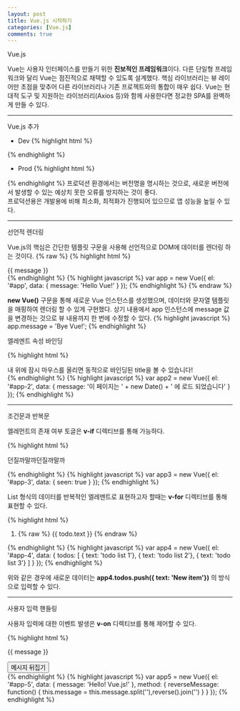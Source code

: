 ```yaml
---
layout: post
title: Vue.js 시작하기
categories: [Vue.js]
comments: true
---
```


Vue.js

Vue는 사용자 인터페이스를 만들기 위한 **진보적인 프레임워크**이다. 다른 단일형 프레임워크와 달리 Vue는 점진적으로 채택할 수 있도록 설계했다. 핵심 라이브러리는 뷰 레이어만 초점을 맞추어 다른 라이브러리나 기존 프로젝트와의 통합이 매우 쉽다. Vue는 현대적 도구 및 지원하는 라이브러리(Axios 등)와 함께 사용한다면 정교한 SPA를 완벽하게 만들 수 있다.

-------------

Vue.js 추가

- Dev
{% highlight html %}
<script src="https://cdn.jsdelivr.net/npm/vue/dist/vue.js"></script>
{% endhighlight %}

- Prod
{% highlight html %}
<script src="https://cdn.jsdelivr.net/npm/vue@2.6.0"></script>
{% endhighlight %}
프로덕션 환경에서는 버전명을 명시하는 것으로, 새로운 버전에서 발생할 수 있는 예상치 못한 오류를 방지하는 것이 좋다.  
프로덕션용은 개발용에 비해 최소화, 최적화가 진행되어 있으므로 앱 성능을 높일 수 있다.

-------------

선언적 렌더링

Vue.js의 핵심은 간단한 템플릿 구문을 사용해 선언적으로 DOM에 데이터를 렌더링 하는 것이다.
{% raw %}
{% highlight html %}
<div id="app">
    {{ message }}
</div>
{% endhighlight %}
{% highlight javascript %}
var app = new Vue({
    el: '#app',
    data: {
        message: 'Hello Vue!'
    }
});
{% endhighlight %}
{% endraw %}

**new Vue()** 구문을 통해 새로운 Vue 인스턴스를 생성했으며, 데이터와 문자열 템플릿을 매핑하여 렌더링 할 수 있게 구현했다. 상기 내용에서 app 인스턴스에 message 값을 변경하는 것으로 뷰 내용까지 한 번에 수정할 수 있다.
{% highlight javascript %}
app.message = 'Bye Vue!';
{% endhighlight %}

엘레멘트 속성 바인딩

{% highlight html %}
<div id="app-2">
    <span v-bind:title="message">
        내 위에 잠시 마우스를 올리면 동적으로 바인딩된 title을 볼 수 있습니다!
    </span>
</div>
{% endhighlight %}
{% highlight javascript %}
var app2 = new Vue({
    el: '#app-2',
    data: {
        message: '이 페이지는 ' + new Date() + ' 에 로드 되었습니다'
    }
});
{% endhighlight %}

-------------

조건문과 반복문

엘레먼트의 존재 여부 토글은 **v-if** 디렉티브를 통해 가능하다.

{% highlight html %}
<div id="app-3">
    <p v-if="seen">던질까말까던질까말까</p>
</div>
{% endhighlight %}
{% highlight javascript %}
var app3 = new Vue({
    el: '#app-3',
    data: {
        seen: true
    }
});
{% endhighlight %}

List 형식의 데이터를 반복적인 엘레멘트로 표현하고자 할때는 **v-for** 디렉티브를 통해 표현할 수 있다.

{% highlight html %}
<div id="app-4">
    <ol>
        <li v-for="todo in todos">
            {% raw %}
            {{ todo.text }}
            {% endraw %}
        </li>
    </ol>
</div>
{% endhighlight %}
{% highlight javascript %}
var app4 = new Vue({
    el: '#app-4',
    data: {
        todos: [
            { text: 'todo list 1'},
            { text: 'todo list 2'},
            { text: 'todo list 3'}
        ]
    }
});
{% endhighlight %}

위와 같은 경우에 새로운 데이터는 **app4.todos.push({ text: 'New item'})** 의 방식으로 입력할 수 있다.

-------------

사용자 입력 핸들링

사용자 입력에 대한 이벤트 발생은 **v-on** 디렉티브를 통해 제어할 수 있다.

{% highlight html %}
<div id="app-5">
    <p>{{ message }}</p>
    <button v-on:click="reverseMessage">메시지 뒤집기</div>
</div>
{% endhighlight %}
{% highlight javascript %}
var app5 = new Vue({
    el: '#app-5',
    data: {
        message: 'Hello! Vue.js!'
    },
    method: {
        reverseMessage: function() {
            this.message = this.message.split(''),reverse().join('')
        }
    }
});
{% endhighlight %}
